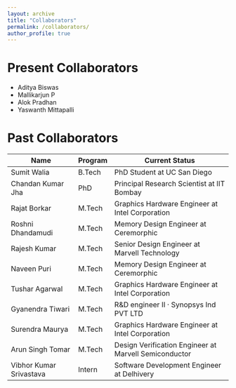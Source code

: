 ```yaml
---
layout: archive
title: "Collaborators"
permalink: /collaborators/
author_profile: true
---
```


Present Collaborators
===

* Aditya Biswas
* Mallikarjun P
* Alok Pradhan
* Yaswanth Mittapalli


Past Collaborators
===

<div class="datatable-begin"></div>

| Name     | Program | Current Status |
| ------------ | ------- | --------------------------------------- |
| Sumit Walia | B.Tech | PhD Student at UC San Diego |
| Chandan Kumar Jha | PhD | Principal Research Scientist at IIT Bombay |
| Rajat Borkar | M.Tech | Graphics Hardware Engineer at Intel Corporation |
| Roshni Dhandamudi | M.Tech | Memory Design Engineer at Ceremorphic |
| Rajesh Kumar | M.Tech | Senior Design Engineer at Marvell Technology |
| Naveen Puri | M.Tech | Memory Design Engineer at Ceremorphic |
| Tushar Agarwal | M.Tech | Graphics Hardware Engineer at Intel Corporation |
| Gyanendra Tiwari | M.Tech | R&D engineer II · Synopsys Ind PVT LTD|
| Surendra Maurya | M.Tech | Graphics Hardware Engineer at Intel Corporation|
| Arun Singh Tomar | M.Tech | Design Verification Engineer at Marvell Semiconductor|
| Vibhor Kumar Srivastava | Intern | Software Development Engineer at Delhivery|

<div class="datatable-end"></div>

